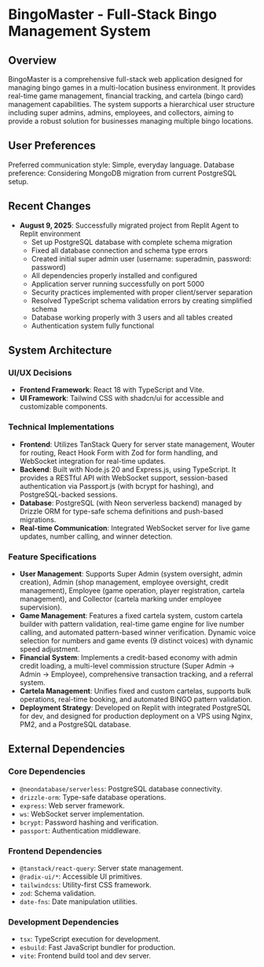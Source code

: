 # BingoMaster - Full-Stack Bingo Management System

## Overview
BingoMaster is a comprehensive full-stack web application designed for managing bingo games in a multi-location business environment. It provides real-time game management, financial tracking, and cartela (bingo card) management capabilities. The system supports a hierarchical user structure including super admins, admins, employees, and collectors, aiming to provide a robust solution for businesses managing multiple bingo locations.

## User Preferences
Preferred communication style: Simple, everyday language.
Database preference: Considering MongoDB migration from current PostgreSQL setup.

## Recent Changes
- **August 9, 2025**: Successfully migrated project from Replit Agent to Replit environment
  - Set up PostgreSQL database with complete schema migration
  - Fixed all database connection and schema type errors
  - Created initial super admin user (username: superadmin, password: password)
  - All dependencies properly installed and configured
  - Application server running successfully on port 5000
  - Security practices implemented with proper client/server separation
  - Resolved TypeScript schema validation errors by creating simplified schema
  - Database working properly with 3 users and all tables created
  - Authentication system fully functional

## System Architecture

### UI/UX Decisions
- **Frontend Framework**: React 18 with TypeScript and Vite.
- **UI Framework**: Tailwind CSS with shadcn/ui for accessible and customizable components.

### Technical Implementations
- **Frontend**: Utilizes TanStack Query for server state management, Wouter for routing, React Hook Form with Zod for form handling, and WebSocket integration for real-time updates.
- **Backend**: Built with Node.js 20 and Express.js, using TypeScript. It provides a RESTful API with WebSocket support, session-based authentication via Passport.js (with bcrypt for hashing), and PostgreSQL-backed sessions.
- **Database**: PostgreSQL (with Neon serverless backend) managed by Drizzle ORM for type-safe schema definitions and push-based migrations.
- **Real-time Communication**: Integrated WebSocket server for live game updates, number calling, and winner detection.

### Feature Specifications
- **User Management**: Supports Super Admin (system oversight, admin creation), Admin (shop management, employee oversight, credit management), Employee (game operation, player registration, cartela management), and Collector (cartela marking under employee supervision).
- **Game Management**: Features a fixed cartela system, custom cartela builder with pattern validation, real-time game engine for live number calling, and automated pattern-based winner verification. Dynamic voice selection for numbers and game events (9 distinct voices) with dynamic speed adjustment.
- **Financial System**: Implements a credit-based economy with admin credit loading, a multi-level commission structure (Super Admin → Admin → Employee), comprehensive transaction tracking, and a referral system.
- **Cartela Management**: Unifies fixed and custom cartelas, supports bulk operations, real-time booking, and automated BINGO pattern validation.
- **Deployment Strategy**: Developed on Replit with integrated PostgreSQL for dev, and designed for production deployment on a VPS using Nginx, PM2, and a PostgreSQL database.

## External Dependencies

### Core Dependencies
- `@neondatabase/serverless`: PostgreSQL database connectivity.
- `drizzle-orm`: Type-safe database operations.
- `express`: Web server framework.
- `ws`: WebSocket server implementation.
- `bcrypt`: Password hashing and verification.
- `passport`: Authentication middleware.

### Frontend Dependencies
- `@tanstack/react-query`: Server state management.
- `@radix-ui/*`: Accessible UI primitives.
- `tailwindcss`: Utility-first CSS framework.
- `zod`: Schema validation.
- `date-fns`: Date manipulation utilities.

### Development Dependencies
- `tsx`: TypeScript execution for development.
- `esbuild`: Fast JavaScript bundler for production.
- `vite`: Frontend build tool and dev server.